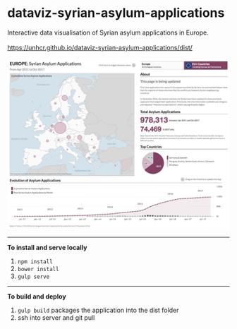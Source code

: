 # dataviz-syrian-asylum-applications
Interactive data visualisation of Syrian asylum applications in Europe. <br/><br/><a href="https://unhcr.github.io/dataviz-syrian-asylum-applications/dist/">https://unhcr.github.io/dataviz-syrian-asylum-applications/dist/</a><br/><br/>
![thumbnail.jpg](https://github.com/unhcr/dataviz-syrian-asylum-applications/raw/master/app/images/thumbnail.jpg)
***

**To install and serve locally**<br/>
1. `npm install`<br/>
2. `bower install`<br/>
3. `gulp serve`<br/>


***

**To build and deploy**<br/>
1. `gulp build` packages the application into the dist folder<br/>
2.  ssh into server and git pull <br/>
